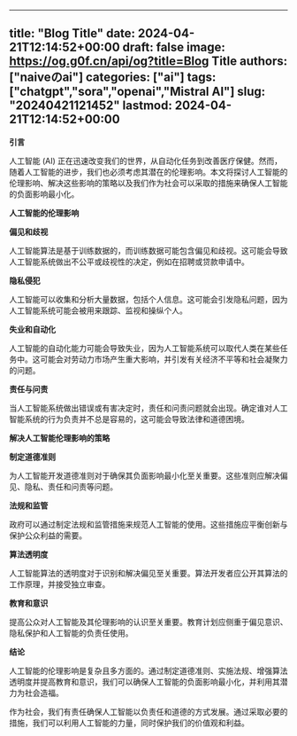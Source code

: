 
---
title: "Blog Title"
date: 2024-04-21T12:14:52+00:00
draft: false
image: https://og.g0f.cn/api/og?title=Blog Title
authors: ["naiveのai"]
categories: ["ai"]
tags: ["chatgpt","sora","openai","Mistral AI"]
slug: "20240421121452"
lastmod: 2024-04-21T12:14:52+00:00
---
**引言**

人工智能 (AI) 正在迅速改变我们的世界，从自动化任务到改善医疗保健。然而，随着人工智能的进步，我们也必须考虑其潜在的伦理影响。本文将探讨人工智能的伦理影响、解决这些影响的策略以及我们作为社会可以采取的措施来确保人工智能的负面影响最小化。

**人工智能的伦理影响**

**偏见和歧视**

人工智能算法是基于训练数据的，而训练数据可能包含偏见和歧视。这可能会导致人工智能系统做出不公平或歧视性的决定，例如在招聘或贷款申请中。

**隐私侵犯**

人工智能可以收集和分析大量数据，包括个人信息。这可能会引发隐私问题，因为人工智能系统可能会被用来跟踪、监视和操纵个人。

**失业和自动化**

人工智能的自动化能力可能会导致失业，因为人工智能系统可以取代人类在某些任务中。这可能会对劳动力市场产生重大影响，并引发有关经济不平等和社会凝聚力的问题。

**责任与问责**

当人工智能系统做出错误或有害决定时，责任和问责问题就会出现。确定谁对人工智能系统的行为负责并不总是容易的，这可能会导致法律和道德困境。

**解决人工智能伦理影响的策略**

**制定道德准则**

为人工智能开发道德准则对于确保其负面影响最小化至关重要。这些准则应解决偏见、隐私、责任和问责等问题。

**法规和监管**

政府可以通过制定法规和监管措施来规范人工智能的使用。这些措施应平衡创新与保护公众利益的需要。

**算法透明度**

人工智能算法的透明度对于识别和解决偏见至关重要。算法开发者应公开其算法的工作原理，并接受独立审查。

**教育和意识**

提高公众对人工智能及其伦理影响的认识至关重要。教育计划应侧重于偏见意识、隐私保护和人工智能的负责任使用。

**结论**

人工智能的伦理影响是复杂且多方面的。通过制定道德准则、实施法规、增强算法透明度并提高教育和意识，我们可以确保人工智能的负面影响最小化，并利用其潜力为社会造福。

作为社会，我们有责任确保人工智能以负责任和道德的方式发展。通过采取必要的措施，我们可以利用人工智能的力量，同时保护我们的价值观和利益。